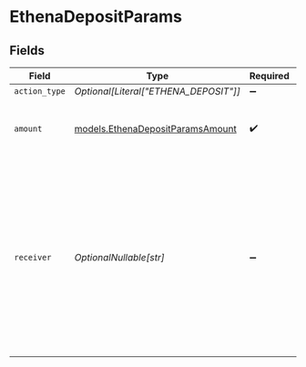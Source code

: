 # EthenaDepositParams


## Fields

| Field                                                                                                                                                          | Type                                                                                                                                                           | Required                                                                                                                                                       | Description                                                                                                                                                    | Example                                                                                                                                                        |
| -------------------------------------------------------------------------------------------------------------------------------------------------------------- | -------------------------------------------------------------------------------------------------------------------------------------------------------------- | -------------------------------------------------------------------------------------------------------------------------------------------------------------- | -------------------------------------------------------------------------------------------------------------------------------------------------------------- | -------------------------------------------------------------------------------------------------------------------------------------------------------------- |
| `action_type`                                                                                                                                                  | *Optional[Literal["ETHENA_DEPOSIT"]]*                                                                                                                          | :heavy_minus_sign:                                                                                                                                             | N/A                                                                                                                                                            |                                                                                                                                                                |
| `amount`                                                                                                                                                       | [models.EthenaDepositParamsAmount](../models/ethenadepositparamsamount.md)                                                                                     | :heavy_check_mark:                                                                                                                                             | The amount of USDe to deposit into Ethena's vault.                                                                                                             | 1.5                                                                                                                                                            |
| `receiver`                                                                                                                                                     | *OptionalNullable[str]*                                                                                                                                        | :heavy_minus_sign:                                                                                                                                             | The address which will receive the shares (sUSDe) from Ethena's vault representing their proportional ownership of the vault's assets. Defaults to the sender. |                                                                                                                                                                |